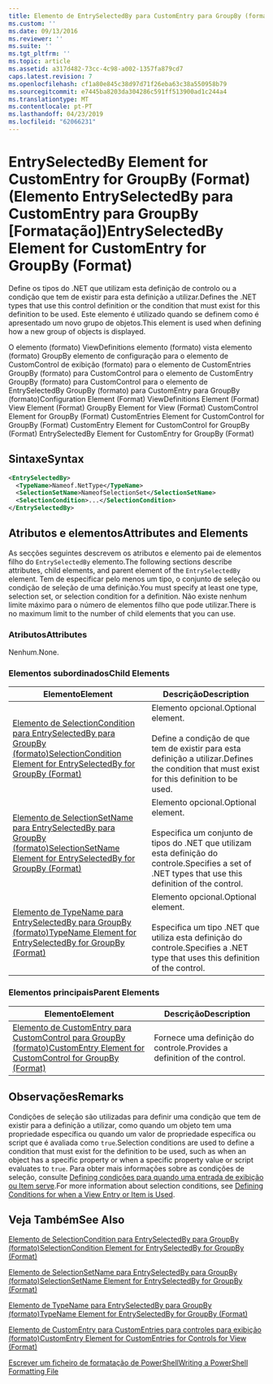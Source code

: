 ```yaml
---
title: Elemento de EntrySelectedBy para CustomEntry para GroupBy (formato) | Documentos da Microsoft
ms.custom: ''
ms.date: 09/13/2016
ms.reviewer: ''
ms.suite: ''
ms.tgt_pltfrm: ''
ms.topic: article
ms.assetid: a317d482-73cc-4c98-a002-1357fa879cd7
caps.latest.revision: 7
ms.openlocfilehash: cf1a80e845c38d97d71f26eba63c38a550958b79
ms.sourcegitcommit: e7445ba8203da304286c591ff513900ad1c244a4
ms.translationtype: MT
ms.contentlocale: pt-PT
ms.lasthandoff: 04/23/2019
ms.locfileid: "62066231"
---
```

# <a name="entryselectedby-element-for-customentry-for-groupby-format"></a><span data-ttu-id="e8df6-102">EntrySelectedBy Element for CustomEntry for GroupBy (Format) (Elemento EntrySelectedBy para CustomEntry para GroupBy [Formatação])</span><span class="sxs-lookup"><span data-stu-id="e8df6-102">EntrySelectedBy Element for CustomEntry for GroupBy (Format)</span></span>

<span data-ttu-id="e8df6-103">Define os tipos do .NET que utilizam esta definição de controlo ou a condição que tem de existir para esta definição a utilizar.</span><span class="sxs-lookup"><span data-stu-id="e8df6-103">Defines the .NET types that use this control definition or the condition that must exist for this definition to be used.</span></span> <span data-ttu-id="e8df6-104">Este elemento é utilizado quando se definem como é apresentado um novo grupo de objetos.</span><span class="sxs-lookup"><span data-stu-id="e8df6-104">This element is used when defining how a new group of objects is displayed.</span></span>

<span data-ttu-id="e8df6-105">O elemento (formato) ViewDefinitions elemento (formato) vista elemento (formato) GroupBy elemento de configuração para o elemento de CustomControl de exibição (formato) para o elemento de CustomEntries GroupBy (formato) para CustomControl para o elemento de CustomEntry GroupBy (formato) para CustomControl para o elemento de EntrySelectedBy GroupBy (formato) para CustomEntry para GroupBy (formato)</span><span class="sxs-lookup"><span data-stu-id="e8df6-105">Configuration Element (Format) ViewDefinitions Element (Format) View Element (Format) GroupBy Element for View (Format) CustomControl Element for GroupBy (Format) CustomEntries Element for CustomControl for GroupBy (Format) CustomEntry Element for CustomControl for GroupBy (Format) EntrySelectedBy Element for CustomEntry for GroupBy (Format)</span></span>

## <a name="syntax"></a><span data-ttu-id="e8df6-106">Sintaxe</span><span class="sxs-lookup"><span data-stu-id="e8df6-106">Syntax</span></span>

```xml
<EntrySelectedBy>
  <TypeName>Nameof.NetType</TypeName>
  <SelectionSetName>NameofSelectionSet</SelectionSetName>
  <SelectionCondition>...</SelectionCondition>
</EntrySelectedBy>
```

## <a name="attributes-and-elements"></a><span data-ttu-id="e8df6-107">Atributos e elementos</span><span class="sxs-lookup"><span data-stu-id="e8df6-107">Attributes and Elements</span></span>

<span data-ttu-id="e8df6-108">As secções seguintes descrevem os atributos e elemento pai de elementos filho do `EntrySelectedBy` elemento.</span><span class="sxs-lookup"><span data-stu-id="e8df6-108">The following sections describe attributes, child elements, and parent element of the `EntrySelectedBy` element.</span></span> <span data-ttu-id="e8df6-109">Tem de especificar pelo menos um tipo, o conjunto de seleção ou condição de seleção de uma definição.</span><span class="sxs-lookup"><span data-stu-id="e8df6-109">You must specify at least one type, selection set, or selection condition for a definition.</span></span> <span data-ttu-id="e8df6-110">Não existe nenhum limite máximo para o número de elementos filho que pode utilizar.</span><span class="sxs-lookup"><span data-stu-id="e8df6-110">There is no maximum limit to the number of child elements that you can use.</span></span>

### <a name="attributes"></a><span data-ttu-id="e8df6-111">Atributos</span><span class="sxs-lookup"><span data-stu-id="e8df6-111">Attributes</span></span>

<span data-ttu-id="e8df6-112">Nenhum.</span><span class="sxs-lookup"><span data-stu-id="e8df6-112">None.</span></span>

### <a name="child-elements"></a><span data-ttu-id="e8df6-113">Elementos subordinados</span><span class="sxs-lookup"><span data-stu-id="e8df6-113">Child Elements</span></span>

|<span data-ttu-id="e8df6-114">Elemento</span><span class="sxs-lookup"><span data-stu-id="e8df6-114">Element</span></span>|<span data-ttu-id="e8df6-115">Descrição</span><span class="sxs-lookup"><span data-stu-id="e8df6-115">Description</span></span>|
|-------------|-----------------|
|[<span data-ttu-id="e8df6-116">Elemento de SelectionCondition para EntrySelectedBy para GroupBy (formato)</span><span class="sxs-lookup"><span data-stu-id="e8df6-116">SelectionCondition Element for EntrySelectedBy for GroupBy (Format)</span></span>](./selectioncondition-element-for-entryselectedby-for-groupby-format.md)|<span data-ttu-id="e8df6-117">Elemento opcional.</span><span class="sxs-lookup"><span data-stu-id="e8df6-117">Optional element.</span></span><br /><br /> <span data-ttu-id="e8df6-118">Define a condição de que tem de existir para esta definição a utilizar.</span><span class="sxs-lookup"><span data-stu-id="e8df6-118">Defines the condition that must exist for this definition to be used.</span></span>|
|[<span data-ttu-id="e8df6-119">Elemento de SelectionSetName para EntrySelectedBy para GroupBy (formato)</span><span class="sxs-lookup"><span data-stu-id="e8df6-119">SelectionSetName Element for EntrySelectedBy for GroupBy (Format)</span></span>](./selectionsetname-element-for-entryselectedby-for-groupby-format.md)|<span data-ttu-id="e8df6-120">Elemento opcional.</span><span class="sxs-lookup"><span data-stu-id="e8df6-120">Optional element.</span></span><br /><br /> <span data-ttu-id="e8df6-121">Especifica um conjunto de tipos do .NET que utilizam esta definição do controle.</span><span class="sxs-lookup"><span data-stu-id="e8df6-121">Specifies a set of .NET types that use this definition of the control.</span></span>|
|[<span data-ttu-id="e8df6-122">Elemento de TypeName para EntrySelectedBy para GroupBy (formato)</span><span class="sxs-lookup"><span data-stu-id="e8df6-122">TypeName Element for EntrySelectedBy for GroupBy (Format)</span></span>](./typename-element-for-entryselectedby-for-groupby-format.md)|<span data-ttu-id="e8df6-123">Elemento opcional.</span><span class="sxs-lookup"><span data-stu-id="e8df6-123">Optional element.</span></span><br /><br /> <span data-ttu-id="e8df6-124">Especifica um tipo .NET que utiliza esta definição do controle.</span><span class="sxs-lookup"><span data-stu-id="e8df6-124">Specifies a .NET type that uses this definition of the control.</span></span>|

### <a name="parent-elements"></a><span data-ttu-id="e8df6-125">Elementos principais</span><span class="sxs-lookup"><span data-stu-id="e8df6-125">Parent Elements</span></span>

|<span data-ttu-id="e8df6-126">Elemento</span><span class="sxs-lookup"><span data-stu-id="e8df6-126">Element</span></span>|<span data-ttu-id="e8df6-127">Descrição</span><span class="sxs-lookup"><span data-stu-id="e8df6-127">Description</span></span>|
|-------------|-----------------|
|[<span data-ttu-id="e8df6-128">Elemento de CustomEntry para CustomControl para GroupBy (formato)</span><span class="sxs-lookup"><span data-stu-id="e8df6-128">CustomEntry Element for CustomControl for GroupBy (Format)</span></span>](./customentry-element-for-customcontrol-for-groupby-format.md)|<span data-ttu-id="e8df6-129">Fornece uma definição do controle.</span><span class="sxs-lookup"><span data-stu-id="e8df6-129">Provides a definition of the control.</span></span>|

## <a name="remarks"></a><span data-ttu-id="e8df6-130">Observações</span><span class="sxs-lookup"><span data-stu-id="e8df6-130">Remarks</span></span>

<span data-ttu-id="e8df6-131">Condições de seleção são utilizadas para definir uma condição que tem de existir para a definição a utilizar, como quando um objeto tem uma propriedade específica ou quando um valor de propriedade específica ou script que é avaliada como `true`.</span><span class="sxs-lookup"><span data-stu-id="e8df6-131">Selection conditions are used to define a condition that must exist for the definition to be used, such as when an object has a specific property or when a specific property value or script evaluates to `true`.</span></span> <span data-ttu-id="e8df6-132">Para obter mais informações sobre as condições de seleção, consulte [Defining condições para quando uma entrada de exibição ou Item serve](./defining-conditions-for-displaying-data.md).</span><span class="sxs-lookup"><span data-stu-id="e8df6-132">For more information about selection conditions, see [Defining Conditions for when a View Entry or Item is Used](./defining-conditions-for-displaying-data.md).</span></span>

## <a name="see-also"></a><span data-ttu-id="e8df6-133">Veja Também</span><span class="sxs-lookup"><span data-stu-id="e8df6-133">See Also</span></span>

[<span data-ttu-id="e8df6-134">Elemento de SelectionCondition para EntrySelectedBy para GroupBy (formato)</span><span class="sxs-lookup"><span data-stu-id="e8df6-134">SelectionCondition Element for EntrySelectedBy for GroupBy (Format)</span></span>](./selectioncondition-element-for-entryselectedby-for-groupby-format.md)

[<span data-ttu-id="e8df6-135">Elemento de SelectionSetName para EntrySelectedBy para GroupBy (formato)</span><span class="sxs-lookup"><span data-stu-id="e8df6-135">SelectionSetName Element for EntrySelectedBy for GroupBy (Format)</span></span>](./selectionsetname-element-for-entryselectedby-for-groupby-format.md)

[<span data-ttu-id="e8df6-136">Elemento de TypeName para EntrySelectedBy para GroupBy (formato)</span><span class="sxs-lookup"><span data-stu-id="e8df6-136">TypeName Element for EntrySelectedBy for GroupBy (Format)</span></span>](./typename-element-for-entryselectedby-for-groupby-format.md)

[<span data-ttu-id="e8df6-137">Elemento de CustomEntry para CustomEntries para controles para exibição (formato)</span><span class="sxs-lookup"><span data-stu-id="e8df6-137">CustomEntry Element for CustomEntries for Controls for View (Format)</span></span>](./customentry-element-for-customentries-for-controls-for-view-format.md)

[<span data-ttu-id="e8df6-138">Escrever um ficheiro de formatação de PowerShell</span><span class="sxs-lookup"><span data-stu-id="e8df6-138">Writing a PowerShell Formatting File</span></span>](./writing-a-powershell-formatting-file.md)

